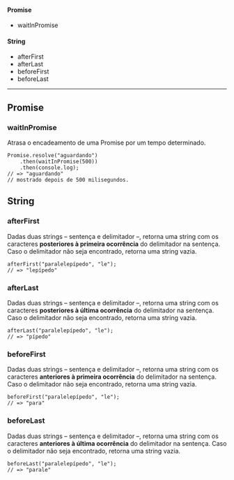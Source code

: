 #### Promise
* waitInPromise
#### String
* afterFirst
* afterLast
* beforeFirst
* beforeLast

---

## Promise

### waitInPromise

Atrasa o encadeamento de uma Promise por um tempo determinado.

```
Promise.resolve("aguardando")
	.then(waitInPromise(500))
	.then(console.log);
// => "aguardando"
// mostrado depois de 500 milisegundos.
```

## String

### afterFirst

Dadas duas strings – sentença e delimitador –, retorna uma string com os caracteres **posteriores à primeira ocorrência** do delimitador na sentença. Caso o delimitador não seja encontrado, retorna uma string vazia.

```
afterFirst("paralelepípedo", "le");
// => "lepípedo"
```

### afterLast

Dadas duas strings – sentença e delimitador –, retorna uma string com os caracteres **posteriores à última ocorrência** do delimitador na sentença. Caso o delimitador não seja encontrado, retorna uma string vazia.

```
afterLast("paralelepípedo", "le");
// => "pípedo"
```

### beforeFirst

Dadas duas strings – sentença e delimitador –, retorna uma string com os caracteres **anteriores à primeira ocorrência** do delimitador na sentença. Caso o delimitador não seja encontrado, retorna uma string vazia.

```
beforeFirst("paralelepípedo", "le");
// => "para"
```

### beforeLast

Dadas duas strings – sentença e delimitador –, retorna uma string com os caracteres **anteriores à última ocorrência** do delimitador na sentença. Caso o delimitador não seja encontrado, retorna uma string vazia.

```
beforeLast("paralelepípedo", "le");
// => "parale"
```


